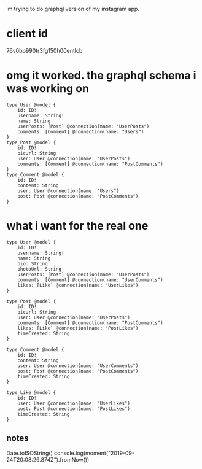 im trying to do graphql version of my instagram app.

# client id
76v0bo990tr3fg150h00entlcb

# omg it worked. the graphql schema i was working on

```
type User @model {
    id: ID!
    username: String!
    name: String
    userPosts: [Post] @connection(name: "UserPosts")
    comments: [Comment] @connection(name: "Users")
}
type Post @model {
    id: ID!
    picUrl: String
    user: User @connection(name: "UserPosts")
    comments: [Comment] @connection(name: "PostComments")
}
type Comment @model {
    id: ID!
    content: String
    user: User @connection(name: "Users")
    post: Post @connection(name: "PostComments")
}
```

# what i want for the real one
```
type User @model {
    id: ID!
    username: String!
    name: String
    bio: String
    photoUrl: String
    userPosts: [Post] @connection(name: "UserPosts")
    comments: [Comment] @connection(name: "UserComments")
    likes: [Like] @connection(name: "UserLikes")
}

type Post @model {
    id: ID!
    picUrl: String
    user: User @connection(name: "UserPosts")
    comments: [Comment] @connection(name: "PostComments")
    likes: [Like] @connection(name: "PostLikes")
    timeCreated: String
}

type Comment @model {
    id: ID!
    content: String
    user: User @connection(name: "UserComments")
    post: Post @connection(name: "PostComments")
    timeCreated: String
}

type Like @model {
    id: ID!
    user: User @connection(name: "UserLikes")
    post: Post @connection(name: "PostLikes")
    timeCreated: String
}
```

## notes
Date.toISOString()
console.log(moment("2019-09-24T20:08:26.874Z").fromNow())

